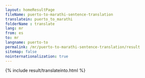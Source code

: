 ```yaml
---
layout: homeResultPage
fileName: puerto-to-marathi-sentence-translation
translatein: puerto_to_marathi
folderName : translate
lang: mr
from: es
to: mr
langname: puerto-to
permalink: /mr/puerto-to-marathi-sentence-translation/result
sitemap: false
nointernationalization: true
---
```

{% include result/translateinto.html %}

<script src="/js/result/translation.js" data-foldername="{{page.folderName}}" data-lang="{{page.lang}}"></script>
